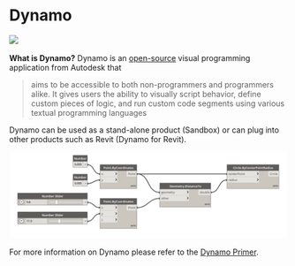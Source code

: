 # Dynamo

![](../.gitbook/assets/dynamo_logo_dark-trim.png)

**What is Dynamo?** Dynamo is an [open-source](https://github.com/DynamoDS/Dynamo) visual programming application from Autodesk that

> aims to be accessible to both non-programmers and programmers alike. It gives users the ability to visually script behavior, define custom pieces of logic, and run custom code segments using various textual programming languages

Dynamo can be used as a stand-alone product \(Sandbox\) or can plug into other products such as Revit \(Dynamo for Revit\).

![](../.gitbook/assets/intro-visualprog.png)

For more information on Dynamo please refer to the [Dynamo Primer](http://primer.dynamobim.org/).

